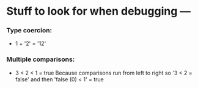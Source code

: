 # Stuff to look for when debugging —
### Type coercion:
  * 1 + '2' = '12'
### Multiple comparisons:
  * 3 < 2 < 1 = true
Because comparisons run from left to right so '3 < 2 = false' and then 'false (0) < 1' =  true
